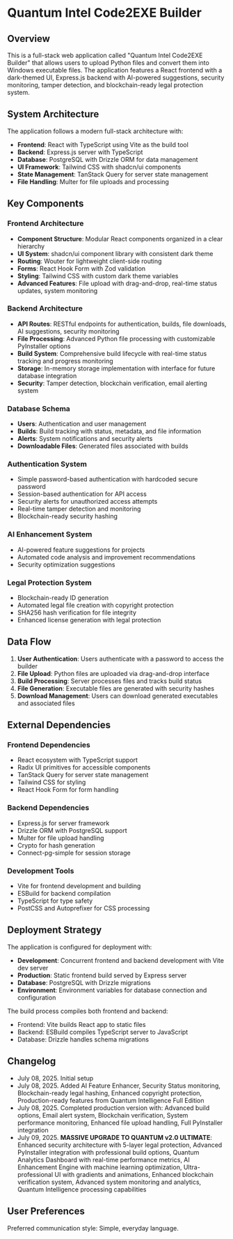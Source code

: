 # Quantum Intel Code2EXE Builder

## Overview

This is a full-stack web application called "Quantum Intel Code2EXE Builder" that allows users to upload Python files and convert them into Windows executable files. The application features a React frontend with a dark-themed UI, Express.js backend with AI-powered suggestions, security monitoring, tamper detection, and blockchain-ready legal protection system.

## System Architecture

The application follows a modern full-stack architecture with:

- **Frontend**: React with TypeScript using Vite as the build tool
- **Backend**: Express.js server with TypeScript
- **Database**: PostgreSQL with Drizzle ORM for data management
- **UI Framework**: Tailwind CSS with shadcn/ui components
- **State Management**: TanStack Query for server state management
- **File Handling**: Multer for file uploads and processing

## Key Components

### Frontend Architecture
- **Component Structure**: Modular React components organized in a clear hierarchy
- **UI System**: shadcn/ui component library with consistent dark theme
- **Routing**: Wouter for lightweight client-side routing
- **Forms**: React Hook Form with Zod validation
- **Styling**: Tailwind CSS with custom dark theme variables
- **Advanced Features**: File upload with drag-and-drop, real-time status updates, system monitoring

### Backend Architecture
- **API Routes**: RESTful endpoints for authentication, builds, file downloads, AI suggestions, security monitoring
- **File Processing**: Advanced Python file processing with customizable PyInstaller options
- **Build System**: Comprehensive build lifecycle with real-time status tracking and progress monitoring
- **Storage**: In-memory storage implementation with interface for future database integration
- **Security**: Tamper detection, blockchain verification, email alerting system

### Database Schema
- **Users**: Authentication and user management
- **Builds**: Build tracking with status, metadata, and file information
- **Alerts**: System notifications and security alerts
- **Downloadable Files**: Generated files associated with builds

### Authentication System
- Simple password-based authentication with hardcoded secure password
- Session-based authentication for API access
- Security alerts for unauthorized access attempts
- Real-time tamper detection and monitoring
- Blockchain-ready security hashing

### AI Enhancement System
- AI-powered feature suggestions for projects
- Automated code analysis and improvement recommendations
- Security optimization suggestions

### Legal Protection System
- Blockchain-ready ID generation
- Automated legal file creation with copyright protection
- SHA256 hash verification for file integrity
- Enhanced license generation with legal protection

## Data Flow

1. **User Authentication**: Users authenticate with a password to access the builder
2. **File Upload**: Python files are uploaded via drag-and-drop interface
3. **Build Processing**: Server processes files and tracks build status
4. **File Generation**: Executable files are generated with security hashes
5. **Download Management**: Users can download generated executables and associated files

## External Dependencies

### Frontend Dependencies
- React ecosystem with TypeScript support
- Radix UI primitives for accessible components
- TanStack Query for server state management
- Tailwind CSS for styling
- React Hook Form for form handling

### Backend Dependencies
- Express.js for server framework
- Drizzle ORM with PostgreSQL support
- Multer for file upload handling
- Crypto for hash generation
- Connect-pg-simple for session storage

### Development Tools
- Vite for frontend development and building
- ESBuild for backend compilation
- TypeScript for type safety
- PostCSS and Autoprefixer for CSS processing

## Deployment Strategy

The application is configured for deployment with:

- **Development**: Concurrent frontend and backend development with Vite dev server
- **Production**: Static frontend build served by Express server
- **Database**: PostgreSQL with Drizzle migrations
- **Environment**: Environment variables for database connection and configuration

The build process compiles both frontend and backend:
- Frontend: Vite builds React app to static files
- Backend: ESBuild compiles TypeScript server to JavaScript
- Database: Drizzle handles schema migrations

## Changelog
- July 08, 2025. Initial setup
- July 08, 2025. Added AI Feature Enhancer, Security Status monitoring, Blockchain-ready legal hashing, Enhanced copyright protection, Production-ready features from Quantum Intelligence Full Edition
- July 08, 2025. Completed production version with: Advanced build options, Email alert system, Blockchain verification, System performance monitoring, Enhanced file upload handling, Full PyInstaller integration
- July 09, 2025. **MASSIVE UPGRADE TO QUANTUM v2.0 ULTIMATE**: Enhanced security architecture with 5-layer legal protection, Advanced PyInstaller integration with professional build options, Quantum Analytics Dashboard with real-time performance metrics, AI Enhancement Engine with machine learning optimization, Ultra-professional UI with gradients and animations, Enhanced blockchain verification system, Advanced system monitoring and analytics, Quantum Intelligence processing capabilities

## User Preferences

Preferred communication style: Simple, everyday language.